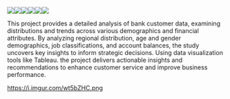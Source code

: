 <img src="https://img.shields.io/badge/Data Speaks-coral"><img src="https://img.shields.io/badge/Build_With-Tableau-magenta"><img src="https://img.shields.io/badge/Data Analysis-darkblue"><img src="https://img.shields.io/badge/Dashboard-gold"><img src="https://img.shields.io/badge/Data Cleaning-beige"><img src="https://img.shields.io/badge/Big Data-purple">


This project provides a detailed analysis of bank customer data, examining distributions and trends across various demographics and financial attributes. By analyzing regional distribution, age and gender demographics, job classifications, and account balances, the study uncovers key insights to inform strategic decisions. Using data visualization tools like Tableau. the project delivers actionable insights and recommendations to enhance customer service and improve business performance.


https://i.imgur.com/wt5bZHC.png
